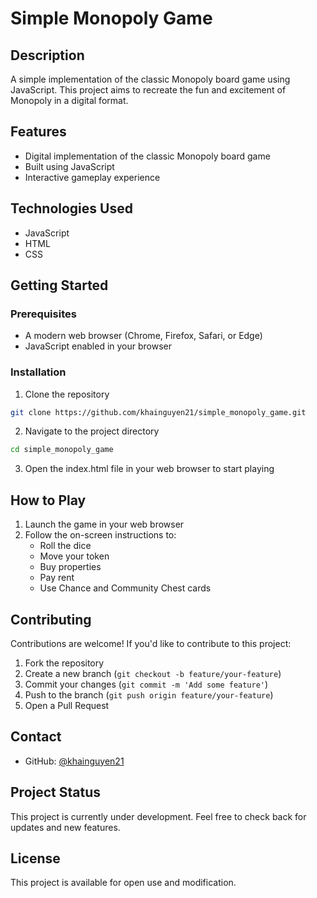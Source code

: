 # Simple Monopoly Game

## Description
A simple implementation of the classic Monopoly board game using JavaScript. This project aims to recreate the fun and excitement of Monopoly in a digital format.

## Features
- Digital implementation of the classic Monopoly board game
- Built using JavaScript
- Interactive gameplay experience

## Technologies Used
- JavaScript
- HTML
- CSS

## Getting Started

### Prerequisites
- A modern web browser (Chrome, Firefox, Safari, or Edge)
- JavaScript enabled in your browser

### Installation
1. Clone the repository
```bash
git clone https://github.com/khainguyen21/simple_monopoly_game.git
```
2. Navigate to the project directory
```bash
cd simple_monopoly_game
```
3. Open the index.html file in your web browser to start playing

## How to Play
1. Launch the game in your web browser
2. Follow the on-screen instructions to:
   - Roll the dice
   - Move your token
   - Buy properties
   - Pay rent
   - Use Chance and Community Chest cards

## Contributing
Contributions are welcome! If you'd like to contribute to this project:

1. Fork the repository
2. Create a new branch (`git checkout -b feature/your-feature`)
3. Commit your changes (`git commit -m 'Add some feature'`)
4. Push to the branch (`git push origin feature/your-feature`)
5. Open a Pull Request

## Contact
- GitHub: [@khainguyen21](https://github.com/khainguyen21)

## Project Status
This project is currently under development. Feel free to check back for updates and new features.

## License
This project is available for open use and modification.
